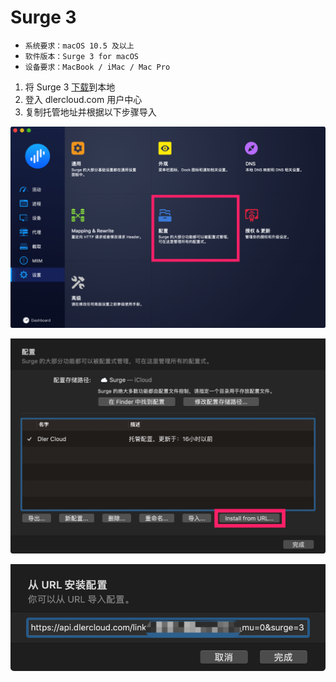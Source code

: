 # Surge 3

* `系统要求：macOS 10.5 及以上`
* `软件版本：Surge 3 for macOS`
* `设备要求：MacBook / iMac / Mac Pro`

1. 将 Surge 3 [下载](https://nssurge.com)到本地
2. 登入 dlercloud.com 用户中心
3. 复制托管地址并根据以下步骤导入

![](../../.gitbook/assets/jietu20181116-152325.png)

![](../../.gitbook/assets/jietu20181116-152344.png)

![](../../.gitbook/assets/jietu20181116-152457.png)

